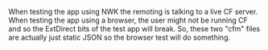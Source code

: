 When testing the app using NWK the remoting is talking to a live CF server.
When testing the app using a browser, the user might not be running CF and so the ExtDirect bits of the test app will break. So, these two "cfm" files are actually just static JSON so the browser test will do something.